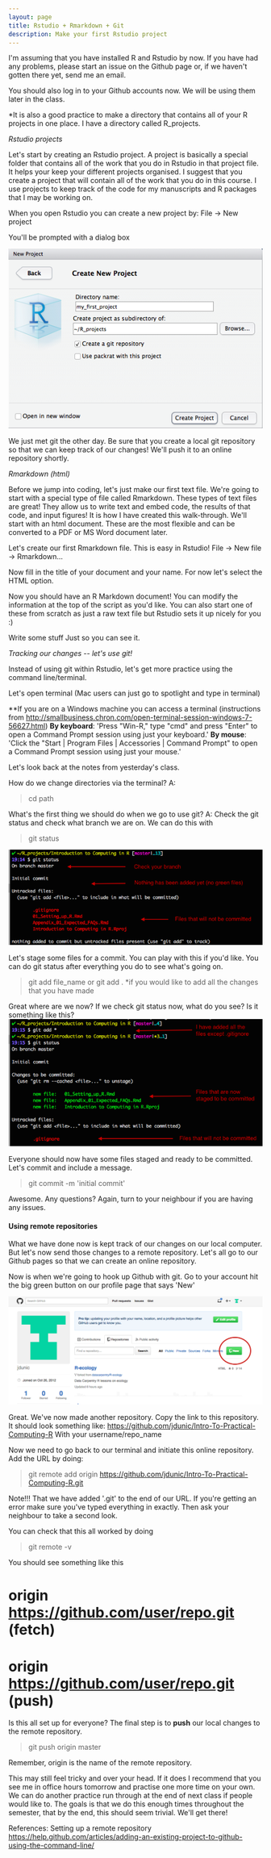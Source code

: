 ```yaml
---
layout: page
title: Rstudio + Rmarkdown + Git
description: Make your first Rstudio project
---
```



I'm assuming that you have installed R and Rstudio by now. If you have had any problems, please start an issue on the Github page or, if we haven't gotten there yet, send me an email.

You should also log in to your Github accounts now. We will be using them later in the class.

*It is also a good practice to make a directory that contains all of your R projects in one place. I have a directory called R_projects.

*Rstudio projects*

Let's start by creating an Rstudio project. A project is basically a special folder that contains all of the work that you do in Rstudio in that project file. It helps your keep your different projects organised. I suggest that you create a project that will contain all of the work that you do in this course. I use projects to keep track of the code for my manuscripts and R packages that I may be working on. 

When you open Rstudio you can create a new project by:
File -> New project

You'll be prompted with a dialog box

![New project dialog box. Make sure you create a git repository (it will create a local repo).](../images/Rstudio_images/Rstudio_create_new_project.png)

We just met git the other day. Be sure that you create a local git repository so that we can keep track of our changes! We'll push it to an online repository shortly.


*Rmarkdown (html)*

Before we jump into coding, let's just make our first text file. We're going to start with a special type of file called Rmarkdown. These types of text files are great! They allow us to write text and embed code, the results of that code, and input figures! It is how I have created this walk-through. We'll start with an html document. These are the most flexible and can be converted to a PDF or MS Word document later. 

Let's create our first Rmarkdown file. This is easy in Rstudio!
File -> New file -> Rmarkdown...

Now fill in the title of your document and your name. For now let's select the HTML option. 

Now you should have an R Markdown document! You can modify the information at the top of the script as you'd like. You can also start one of these from scratch as just a raw text file but Rstudio sets it up nicely for you :)

Write some stuff Just so you can see it. 

*Tracking our changes -- let's use git!*

Instead of using git within Rstudio, let's get more practice using the command line/terminal. 

Let's open terminal (Mac users can just go to spotlight and type in terminal)

**If you are on a Windows machine you can access a terminal (instructions from http://smallbusiness.chron.com/open-terminal-session-windows-7-56627.html)
**By keyboard**: 'Press "Win-R," type "cmd" and press "Enter" to open a Command Prompt session using just your keyboard.'
**By mouse**: 'Click the "Start | Program Files | Accessories | Command Prompt" to open a Command Prompt session using just your mouse.'


Let's look back at the notes from yesterday's class.

How do we change directories via the terminal?
A: 
> cd path

What's the first thing we should do when we go to use git?
A: Check the git status and check what branch we are on. We can do this with 
> git status

![You should see something like this. Today the branch doesn't matter since we should all have master. We will learn more about this later, but for now I want you to just note where this information is. We can see that we have not staged anything. And in red at the bottom we can see all of the new files that have been created that we have yet to add.](../images/git_images/git_status1.png)

Let's stage some files for a commit. You can play with this if you'd like. You can do git status after everything you do to see what's going on.
> git add file_name
or
> git add .
*if you would like to add all the changes that you have made

Great where are we now? If we check git status now, what do you see? Is it something like this?
![The files in green are what you have added and are what will be tracked by git when we commit. The files in red are ones that git is not keeping track of and will not be committed.](../images/git_images/git_add1.png)


Everyone should now have some files staged and ready to be committed. Let's commit and include a message.
> git commit -m 'initial commit'


Awesome. Any questions? Again, turn to your neighbour if you are having any issues. 

#### Using remote repositories

What we have done now is kept track of our changes on our local computer. But let's now send those changes to a remote repository. Let's all go to our Github pages so that we can create an online repository. 

Now is when we're going to hook up Github with git. Go to your account hit the big green button on our profile page that says 'New'

![In case you forget. This is the button to make a new repository!](../images/git_images/git_create_repo.png)

Great. We've now made another repository. Copy the link to this repository. It should look something like:
https://github.com/jdunic/Intro-To-Practical-Computing-R
With your username/repo_name

Now we need to go back to our terminal and initiate this online repository.
Add the URL by doing:
> git remote add origin https://github.com/jdunic/Intro-To-Practical-Computing-R.git

Note!!! That we have added '.git' to the end of our URL. If you're getting an error make sure you've typed everything in exactly. Then ask your neighbour to take a second look.

You can check that this all worked by doing
> git remote -v

You should see something like this
# origin  https://github.com/user/repo.git (fetch)
# origin  https://github.com/user/repo.git (push)

Is this all set up for everyone? The final step is to **push** our local changes to the remote repository.
> git push origin master

Remember, origin is the name of the remote repository.


This may still feel tricky and over your head. If it does I recommend that you see me in office hours tomorrow and practise one more time on your own. We can do another practice run through at the end of next class if people would like to. The goals is that we do this enough times throughout the semester, that by the end, this should seem trivial. We'll get there!



References:
Setting up a remote repository
https://help.github.com/articles/adding-an-existing-project-to-github-using-the-command-line/








